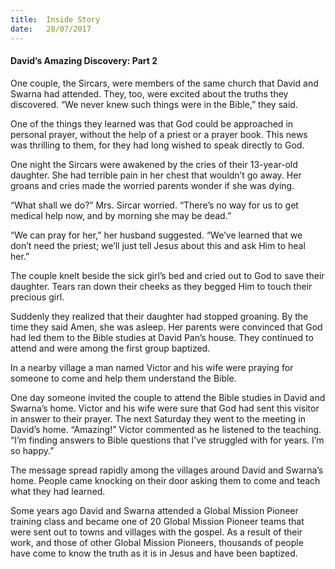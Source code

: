 ```yaml
---
title:  Inside Story
date:   28/07/2017
---
```


#### David’s Amazing Discovery: Part 2

One couple, the Sircars, were members of the same church that David and Swarna had attended. They, too, were excited about the truths they discovered. “We never knew such things were in the Bible,” they said.

One of the things they learned was that God could be approached in personal prayer, without the help of a priest or a prayer book. This news was thrilling to them, for they had long wished to speak directly to God.

One night the Sircars were awakened by the cries of their 13-year-old daughter. She had terrible pain in her chest that wouldn’t go away. Her groans and cries made the worried parents wonder if she was dying.

“What shall we do?” Mrs. Sircar worried. “There’s no way for us to get medical help now, and by morning she may be dead.”

“We can pray for her,” her husband suggested. “We’ve learned that we don’t need the priest; we’ll just tell Jesus about this and ask Him to heal her.”

The couple knelt beside the sick girl’s bed and cried out to God to save their daughter. Tears ran down their cheeks as they begged Him to touch their precious girl.

Suddenly they realized that their daughter had stopped groaning. By the time they said Amen, she was asleep. Her parents were convinced that God had led them to the Bible studies at David Pan’s house. They continued to attend and were among the first group baptized.

In a nearby village a man named Victor and his wife were praying for someone to come and help them understand the Bible.

One day someone invited the couple to attend the Bible studies in David and Swarna’s home. Victor and his wife were sure that God had sent this visitor in answer to their prayer. The next Saturday they went to the meeting in David’s home. “Amazing!” Victor commented as he listened to the teaching. “I’m finding answers to Bible questions that I’ve struggled with for years. I’m so happy.”

The message spread rapidly among the villages around David and Swarna’s home. People came knocking on their door asking them to come and teach what they had learned.

Some years ago David and Swarna attended a Global Mission Pioneer training class and became one of 20 Global Mission Pioneer teams that were sent out to towns and villages with the gospel. As a result of their work, and those of other Global Mission Pioneers, thousands of people have come to know the truth as it is in Jesus and have been baptized.